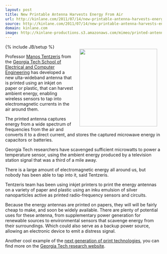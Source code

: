 ```yaml
---
layout: post
title: New Printable Antenna Harvests Energy From Air
url: http://kinlane.com/2011/07/14/new-printable-antenna-harvests-energy-from-air/
source: http://kinlane.com/2011/07/14/new-printable-antenna-harvests-energy-from-air/
domain: kinlane.com
image: http://kinlane-productions.s3.amazonaws.com/mimeo/printed-antenna-for-energy.jpg
---
```

{% include JB/setup %}<img style="padding: 15px;" src="http://kinlane-productions.s3.amazonaws.com/mimeo/printed-antenna-for-energy.jpg" alt="" width="250" align="right" /><p></p>
Professor <a href="http://www.ece.gatech.edu/~etentze">Manos Tentzeris</a> from the <a title="Georgia Tech School of Electrical and Computing Engineering" href="http://www.ece.gatech.edu/">Georgia Tech School of Electrical and Computer Engineering</a> has developed a new ulta-wideband antenna that is printed using an inkjet on paper or plastic, that can harvest ambient energy, enabling wireless sensors to tap into electromagnetic currents in the air around them.<p></p>
The printed antenna captures energy from a wide spectrum of frequencies from the air and converts it to a direct current, and stores the captured microwave energy in capacitors or batteries.<p></p>
Georgia Tech researchers have scavenged sufficient microwatts to power a temperature sensor, using the ambient energy produced by a television station signal that was a third of a mile away.<p></p>
There is a large amount of electromagnetic energy all around us, but nobody has been able to tap into it, said Tentzeris.<p></p>
Tentzeris team has been using inkjet printers to print the energy antennas on a variety of paper and plastic using an inku emulsion of silver nanoparticles active as printed radio-frequency sensors and circuits.<p></p>
Because the energy antennas are printed on papers, they will will be fairly cheap to make, and soon be widely available. There are plenty of potential uses for these antenna, from supplementary power generation for renewable sources to environmental sensors that scavenge energy from their surroundings. Which could also serve as a backup power source, allowing an electronic device to emit a distress signal.<p></p>
Another cool example of the <a title="Next Generation of Print Technologies" href="http://developer.mimeo.com">next generation of print technologies</a>, you can find more on the <a href="http://gtresearchnews.gatech.edu/device-captures-ambient-energy/">Georgia Tech research website</a>.
